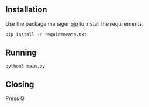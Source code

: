 
## Installation

Use the package manager [pip](https://pip.pypa.io/en/stable/) to install the requirements.

```bash
pip install -r requirements.txt
```

## Running 
```bash
python3 main.py
```

## Closing
Press Q